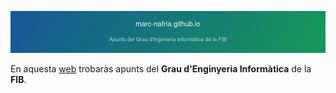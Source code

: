 ![](/screenshot.png)

En aquesta [web](https://apunts-gei.github.io/) trobaràs apunts del **Grau d'Enginyeria Informàtica** de la **FIB**.
